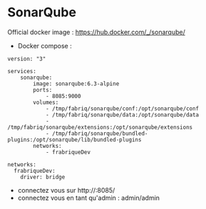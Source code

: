 SonarQube
============

Official docker image : https://hub.docker.com/_/sonarqube/


* Docker compose :
```
version: "3"

services:
    sonarqube:
        image: sonarqube:6.3-alpine
        ports:
            - 8085:9000
        volumes:
            - /tmp/fabriq/sonarqube/conf:/opt/sonarqube/conf
            - /tmp/fabriq/sonarqube/data:/opt/sonarqube/data
            - /tmp/fabriq/sonarqube/extensions:/opt/sonarqube/extensions
            - /tmp/fabriq/sonarqube/bundled-plugins:/opt/sonarqube/lib/bundled-plugins
        networks:
            - frabriqueDev  

networks:
  frabriqueDev:
    driver: bridge
```

* connectez vous sur 
http://<IP>:8085/
* connectez vous en tant qu'admin : admin/admin
